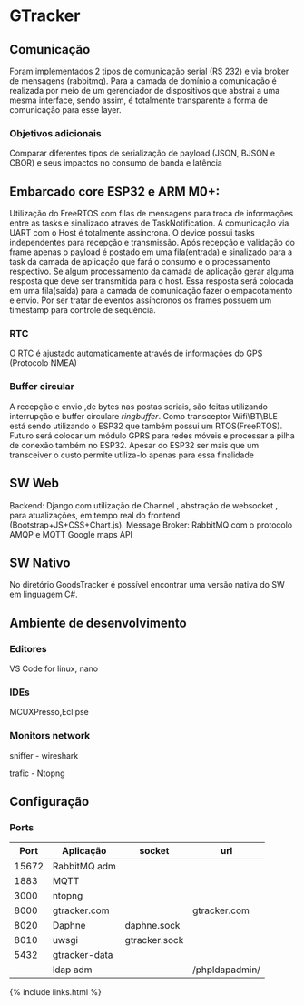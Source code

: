 # GTracker

## Comunicação 
Foram implementados 2 tipos de comunicação serial (RS 232) e via broker de mensagens (rabbitmq). Para a camada de domínio a comunicação é
realizada por meio de um gerenciador de dispositivos que abstrai a uma mesma interface, sendo assim, é totalmente transparente a forma de comunicação para esse layer.  
### Objetivos adicionais
Comparar diferentes tipos de serialização de payload  (JSON, BJSON e CBOR) e seus impactos no consumo de banda e latência  
## Embarcado core ESP32 e ARM M0+:
Utilização do FreeRTOS com filas de mensagens para troca de informações entre as tasks e sinalizado através de TaskNotification. 
A comunicação via UART com o Host é totalmente assíncrona. O device possui tasks independentes para recepção e transmissão. Após recepção e validação do frame apenas o payload é postado em uma fila(entrada) e sinalizado para a task da camada de aplicação que fará o consumo e o processamento respectivo. Se algum processamento da camada de aplicação gerar alguma resposta que deve ser transmitida para o host. Essa resposta será colocada em uma fila(saída) para a camada de comunicação fazer o empacotamento e envio. 
Por ser tratar de eventos assíncronos os frames possuem um timestamp para controle de sequência. 
### RTC
O RTC é ajustado automaticamente através de informações do GPS (Protocolo NMEA)
### Buffer circular
A recepção e envio ,de bytes nas postas seriais, são feitas utilizando interrupção e buffer circulare *ringbuffer*.
Como transceptor Wifi\BT\BLE está sendo utilizando o ESP32 que também possui um RTOS(FreeRTOS). Futuro será colocar um módulo GPRS para redes móveis e processar a pilha de conexão também no ESP32.
Apesar do ESP32 ser mais que um transceiver o custo permite utiliza-lo apenas para essa finalidade

## SW Web
Backend: Django com utilização de Channel , abstração de websocket , para atualizações, em tempo real do frontend (Bootstrap+JS+CSS+Chart.js).
Message Broker: RabbitMQ com o protocolo AMQP e MQTT
Google maps API

## SW Nativo
No diretório GoodsTracker é possível encontrar uma versão nativa do SW em linguagem C#.

## Ambiente de desenvolvimento

### Editores 

VS Code for linux, nano

### IDEs

MCUXPresso,Eclipse

### Monitors network

sniffer - wireshark

trafic - Ntopng

## Configuração

### Ports
      
| Port | Aplicação       | socket      | url             |
|------|-----------------|-------------|-----------------|
|15672 |RabbitMQ adm     |             
|1883  |MQTT             |
|3000  |ntopng           |
|8000  |gtracker.com     |              | gtracker.com   |
|8020  |Daphne           | daphne.sock  |                |
|8010  |uwsgi            | gtracker.sock|                |
|5432  |gtracker-data    |              |                |
|      |ldap adm         |              | /phpldapadmin/ |
 
 {% include links.html %}
